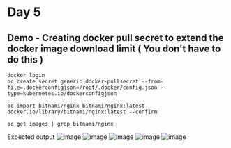# Day 5

## Demo - Creating docker pull secret to extend the docker image download limit ( You don't have to do this )
```
docker login
oc create secret generic docker-pullsecret --from-file=.dockerconfigjson=/root/.docker/config.json --type=kubernetes.io/dockerconfigjson

oc import bitnami/nginx bitnami/nginx:latest docker.io/library/bitnami/nginx:latest --confirm

oc get images | grep bitnami/nginx
```

Expected output
![image](https://github.com/user-attachments/assets/d8722723-83dc-4bc2-bb13-e61fe2f66239)
![image](https://github.com/user-attachments/assets/f5b579ab-5e79-43b2-a2a3-8960818b57e9)
![image](https://github.com/user-attachments/assets/6a45a067-40c5-482a-a7db-c602a68f2d7a)
![image](https://github.com/user-attachments/assets/66709e35-4c48-454a-b067-046b2f8ff633)
![image](https://github.com/user-attachments/assets/f0fab785-4382-4c9d-88c3-39afc9d6859a)

